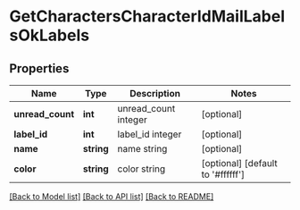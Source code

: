 # GetCharactersCharacterIdMailLabelsOkLabels

## Properties
Name | Type | Description | Notes
------------ | ------------- | ------------- | -------------
**unread_count** | **int** | unread_count integer | [optional] 
**label_id** | **int** | label_id integer | [optional] 
**name** | **string** | name string | [optional] 
**color** | **string** | color string | [optional] [default to '#ffffff']

[[Back to Model list]](../README.md#documentation-for-models) [[Back to API list]](../README.md#documentation-for-api-endpoints) [[Back to README]](../README.md)


